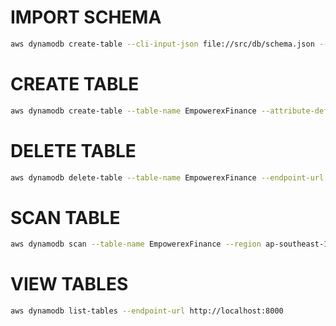 # IMPORT SCHEMA

```bash
aws dynamodb create-table --cli-input-json file://src/db/schema.json --endpoint-url http://localhost:8000
```

# CREATE TABLE

```bash
aws dynamodb create-table --table-name EmpowerexFinance --attribute-definitions AttributeName=PK,AttributeType=S AttributeName=SK,AttributeType=S --key-schema AttributeName=PK,KeyType=HASH AttributeName=SK,KeyType=RANGE --provisioned-throughput ReadCapacityUnits=5,WriteCapacityUnits=5 --endpoint-url http://localhost:8000
```

# DELETE TABLE

```bash
aws dynamodb delete-table --table-name EmpowerexFinance --endpoint-url http://localhost:8000
```

# SCAN TABLE

```bash
aws dynamodb scan --table-name EmpowerexFinance --region ap-southeast-1 --endpoint-url http://localhost:8000
```

# VIEW TABLES

```bash
aws dynamodb list-tables --endpoint-url http://localhost:8000
```
